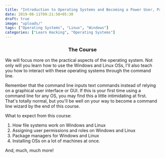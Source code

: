 ```yaml
---
title: "Introduction to Operating Systems and Becoming a Power User, Part-1"
date: 2019-08-11T09:21:58+05:30
draft: true
image: "uploads/"
tags: ["Operating Systems", "Linux", "Windows"]
categories: ["Learn Hacking", "Operating Systems"]
---
```


<h3 style="text-align: center;" markdown="1">The Course</h3>

We will focus more on the practical aspects of the operating system. Not only will you learn how to use the Windows and Linux OSs, I'll also teach you how to interact with these operating systems through the command line. 

Remember that the command line inputs text commands instead of relying on a graphical user interface or GUI. If this is your first time using a command line for any OS, you may find this a little intimidating at first. That's totally normal, but you'll be well on your way to become a command line wizard by the end of this course. 

What to expect from this course:

1. How file systems work on Windows and Linux
2. Assigning user permissions and roles on Windows and Linux
3. Package managers for Windows and Linux
4. Installing OSs on a lot of machines at once. 

And, much, much more!